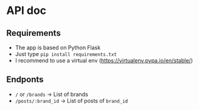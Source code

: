 # API doc

## Requirements
- The app is based on Python Flask 
- Just type `pip install requirements.txt`
- I recommend to use a virtual env (https://virtualenv.pypa.io/en/stable/)

## Endponts

- `/` or `/brands` -> List of brands
- `/posts/:brand_id` -> List of posts of `brand_id`


